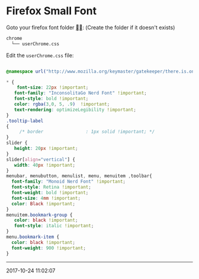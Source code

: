 # Firefox Small Font

Goto your firefox font folder [][FCCM]:
(Create the folder if it doesn't exists)

```bash
chrome
  └── userChrome.css
```
Edit the `userChrome.css` file:

```css

@namespace url("http://www.mozilla.org/keymaster/gatekeeper/there.is.only.xul"); /* set default namespace to XUL */

* {
	font-size: 22px !important;
   font-family: "InconsolitaGo Nerd Font" !important;
   font-style: bold !important;
   color: rgba(3,0, 5, .9)  !important;
   text-rendering: optimizeLegibility !important;
}
.tooltip-label
{
     /* border                : 1px solid !important; */
}
slider {
   height: 20px !important;
}
slider[align="vertical"] {
   width: 40px !important;
}
menubar, menubutton, menulist, menu, menuitem ,toolbar{
  font-family: "Monoid Nerd Font" !important;
  font-style: Retina !important;
  font-weight: bold !important;
  font-size: 4mm !important;
  color: Black !important;
}
menuitem.bookmark-group {
   color: black !important;
   font-style: italic !important;
}
menu.bookmark-item {
  color: black !important;
  font-weight: 900 !important;
}

```

-----------------------------------------
2017-10-24 11:02:07

[FCCM]: /firefox-custom-chrome
